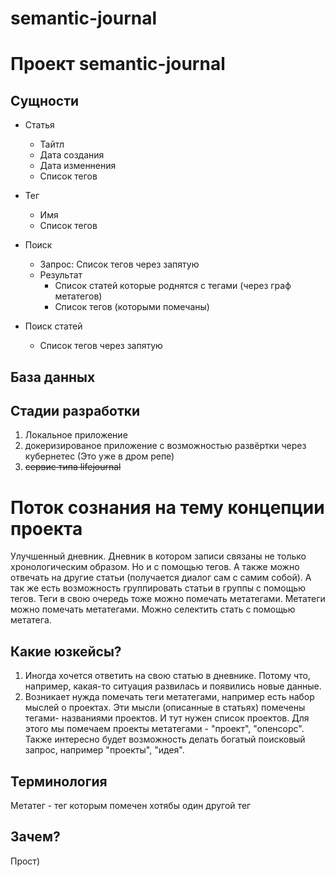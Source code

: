 # semantic-journal
# Проект semantic-journal
## Сущности
- Статья
  - Тайтл
  - Дата создания
  - Дата изменнения
  - Список тегов

- Тег
  - Имя
  - Список тегов

- Поиск
    - Запрос: Список тегов через запятую
    - Результат
        - Список статей которые роднятся с тегами (через граф метатегов)
        - Список тегов (которыми помечаны)
    
- Поиск статей
    - Список тегов через запятую
## База данных
## Стадии разработки
1. Локальное приложение 
2. докеризированое приложение с возможностью развёртки через кубернетес (Это уже в дром репе)
3. ~~сервис типа lifejournal~~

# Поток сознания на тему концепции проекта
Улучшенный дневник. Дневник в котором записи связаны не только хронологическим образом. Но и с помощью тегов. А также можно отвечать на другие статьи (получается диалог сам с самим собой). А так же есть возможность группировать статьи в группы с помощью тегов. Теги в свою очередь тоже можно помечать метатегами. Метатеги можно помечать метатегами. Можно селектить стать с помощью метатега.

## Какие юзкейсы?
1. Иногда хочется ответить на свою статью в дневнике. Потому что, например, какая-то ситуация развилась и появились новые данные.
2. Возникает нужда помечать теги метатегами, например есть набор мыслей о проектах. Эти мысли (описанные в статьях) помечены тегами- названиями проектов. И тут нужен список проектов. Для этого мы помечаем проекты метатегами - "проект", "опенсорс". Также интересно будет возможность делать богатый поисковый запрос, например "проекты", "идея".

## Терминология
Метатег - тег которым помечен хотябы один другой тег


## Зачем?
Прост)
